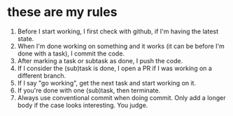 # these are my rules

1. Before I start working, I first check with github, if I'm having the latest state.
2. When I'm done working on something and it works (it can be before I'm done with a task), I commit the code.
3. After marking a task or subtask as done, I push the code.
4. If I consider the (sub)task is done, I open a PR if I was working on a different branch.
5. If I say "go working", get the next task and start working on it.
6. If you're done with one (sub)task, then terminate.
7. Always use conventional commit when doing commit. Only add a longer body if the case looks interesting. You judge.
